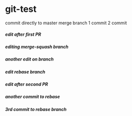 # git-test

commit directly to master
merge branch
1 commit
2 commit

##### edit after first PR

##### editing merge-squash branch
##### another edit on branch

##### edit rebase branch

##### edit after second PR

##### another commit to rebase

##### 3rd commit to rebase branch


